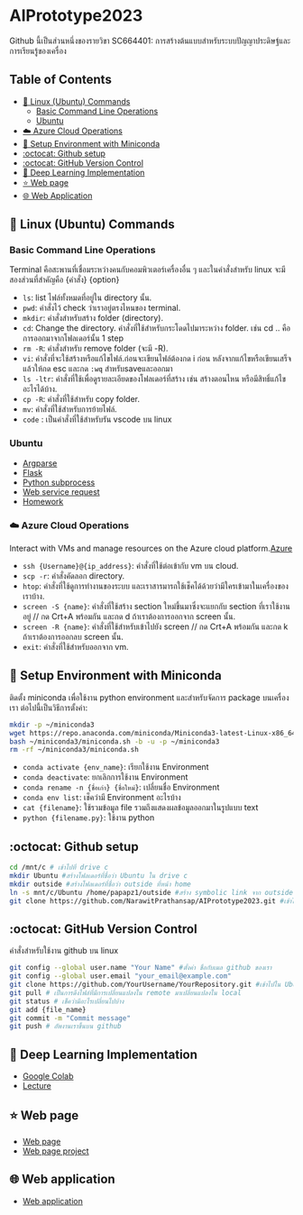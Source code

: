# AIPrototype2023 
Github นี้เป็นส่วนหนึ่งของรายวิขา SC664401: การสร้างต้นแบบสำหรับระบบปัญญาประดิษฐ์และการเรียนรู้ของเครื่อง


## Table of Contents
- [:penguin: Linux (Ubuntu) Commands](#penguin-linux-ubuntu-commands)
  - [Basic Command Line Operations](#basic-command-line-operations)
  - [Ubuntu](#ubuntu)
- [:cloud: Azure Cloud Operations](#cloud-azure-cloud-operations)
- [:snake: Setup Environment with Miniconda](#snake-setup-environment-with-miniconda)
- [:octocat: Github setup](#octocat-github-setup)
- [:octocat: GitHub Version Control](#octocat-github-version-control)
- [:brain: Deep Learning Implementation](#brain-deep-learning-implementation)
- [⭐ Web page](#-web-page)
- [:globe_with_meridians: Web Application](#globe_with_meridians-web-application)

## :penguin: Linux (Ubuntu) Commands
### Basic Command Line Operations
Terminal คือสะพานที่เชื่อมระหว่างคนกับคอมพิวเตอร์เครื่องอื่น ๆ และในคำสั่งสำหรับ linux จะมีสองส่วนที่สำคัญคือ {คำสั่ง} {option}

- `ls`: list ไฟล์ทั้งหมดที่อยู่ใน directory นั้น.
- `pwd`: คำสั่งไว้ check ว่าเราอยู่ตรงไหนของ terminal.
- `mkdir`: คำสั่งสำหรับสร้าง folder (directory).
- `cd`: Change the directory. คำสั่งที่ใช้สำหรับกระโดดไปมาระหว่าง folder. เช่น cd .. คือการออกมาจากโฟลเดอร์นั้น 1 step
- `rm -R`: คำสั่งสำหรับ remove folder (จะมี -R).
- `vi`: คำสั่งที่จะใช้สร้างหรือแก้ไขไฟล์.ก่อนจะเขียนไฟล์ต้องกด i ก่อน หลังจากแก้ไขหรือเขียนเสร็จแล้วให้กด esc และกด `:wq` สำหรับsaveและออกมา
- `ls -ltr`: คำสั่งที่ใช้เพื่อดูรายละเอียดของโฟลเดอร์ที่สร้าง เช่น สร้างตอนไหน หรือมีสิทธิ์แก้ไขอะไรได้บ้าง.
- `cp -R`: คำสั่งที่ใช้สำหรับ copy folder.
- `mv`: คำสั่งที่ใช้สำหรับการย้ายไฟล์.
- `code` : เป็นคำสั่งที่ใช้สำหรับรัน vscode บน linux

### Ubuntu
- [Argparse](https://github.com/NarawitPrathansap/AIPrototype2023/blob/main/firstpy.py)
- [Flask](https://github.com/NarawitPrathansap/AIPrototype2023/blob/main/firstclass.py)
- [Python subprocess](https://github.com/NarawitPrathansap/AIPrototype2023/blob/main/python_subprocess.py)
- [Web service request](https://github.com/NarawitPrathansap/AIPrototype2023/blob/main/Web_service_request.ipynb)
- [Homework](https://github.com/NarawitPrathansap/AIPrototype2023/blob/main/homework)

### :cloud: Azure Cloud Operations
Interact with VMs and manage resources on the Azure cloud platform.[Azure](https://portal.azure.com/#home)

- `ssh {Username}@{ip_address}`: คำสั่งที่ใช้ต่อเข้ากับ vm บน cloud.
- `scp -r`: คำสั่งคัดลอก directory.
- `htop`: คำสั่งที่ใช้ดูการทำงานของระบบ และเราสารมารถใช้เช็คได้ด้วยว่ามีใครเข้ามาในเครื่องของเราบ้าง.
- `screen -S {name}`: คำสั่งที่ใช้สร้าง section ใหม่ขึ้นมาซึ่งจะแยกกับ section ที่เราใช้งานอยู่ // กด Crt+A พร้อมกัน และกด d ถ้าเราต้องการออกจาก screen นั้น.
- `screen -R {name}`: คำสั่งที่ใช้สำหรับเข้าไปยัง screen // กด Crt+A พร้อมกัน และกด k ถ้าเราต้องการออกลบ screen นั้น.
- `exit`: คำสั่งที่ใช้สำหรับออกจาก vm.

## :snake: Setup Environment with Miniconda

ติดตั้ง miniconda เพื่อใช้งาน python environment และสำหรับจัดการ package บนเครื่องเรา 
ต่อไปนี้เป็นวิธีการตั้งค่า:

```bash
mkdir -p ~/miniconda3
wget https://repo.anaconda.com/miniconda/Miniconda3-latest-Linux-x86_64.sh -O ~/miniconda3/miniconda.sh
bash ~/miniconda3/miniconda.sh -b -u -p ~/miniconda3
rm -rf ~/miniconda3/miniconda.sh
```
- `conda activate {env_name}`: เรียกใช้งาน Environment
- `conda deactivate`: ยกเลิกการใช้งาน Environment
- `conda rename -n {ชื่อเก่า} {ชื่อใหม่}`: เปลี่ยนชื่อ Environment
- `conda env list`: เช็คว่ามี Environment อะไรบ้าง
- `cat {filename}`: ใช้รวมข้อมูล file รวมถึงแสดงผลข้อมูลออกมาในรูปแบบ text
- `python {filename.py}`: ใช้งาน python

## :octocat: Github setup
```bash
cd /mnt/c # เข้าไปที่ drive c
mkdir Ubuntu #สร้างโฟลเดอร์ที่ชื่อว่า Ubuntu ใน drive c
mkdir outside #สร้างโฟลเดอร์ที่ชื่อว่า outside ที่หน้า home
ln -s mnt/c/Ubuntu /home/papapz1/outside #สร้าง symbolic link จาก outside ไป Ubuntu
git clone https://github.com/NarawitPrathansap/AIPrototype2023.git #เข้าไปใน Ubuntu แล้วโคลน github เราลงไป
```
## :octocat: GitHub Version Control
คำสั่งสำหรับใช้งาน github บน linux
```bash
git config --global user.name "Your Name" #ตั้งค่า ชื่อกับเมล github ของเรา
git config --global user.email "your_email@example.com"
git clone https://github.com/YourUsername/YourRepository.git #เข้าไปใน Ubuntu แล้วโคลน github เราลงไป
git pull # เป็นการดึงไฟล์ที่มีการเปลี่ยนแปลงใน remote มาเปลี่ยนแปลงใน local
git status # เช็คว่ามีอะไรเปลี่ยนไปบ้าง
git add {file_name} 
git commit -m "Commit message"
git push # อัพงานเราขึ้นบน github
```
## :brain: Deep Learning Implementation
- [Google Colab](https://colab.research.google.com/drive/1W0q05xSQ608i3sQaBwoY4vZvV_zOXXTK)
- [Lecture](https://github.com/NarawitPrathansap/AIPrototype2023/blob/main/Lecturedeeplr.pdf)
## ⭐ Web page
- [Web page](https://narawitprathansap.github.io/Test_webpage/)
- [Web page project]()
## :globe_with_meridians: Web application
- [Web application]()
